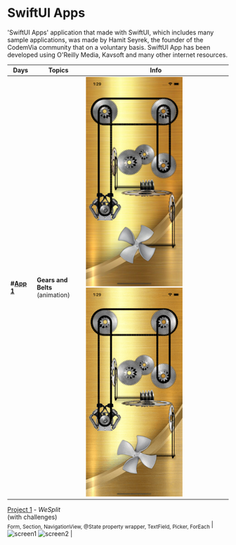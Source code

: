 # SwiftUI Apps

'SwiftUI Apps' application that made with SwiftUI, which includes many sample applications, was made by Hamit Seyrek, the founder of the CodemVia community that on a voluntary basis. SwiftUI App has been developed using O'Reilly Media, Kavsoft and many other internet resources.



Days | Topics                                                                                                                                                            | Info
---                                   | ---                                                                                                                                       |---
**#[App 1](SwiftUIAnimationTutorials/Tutorials/GearsAndBelts)** | **Gears and Belts** <br/>(animation)                                         <br/>| <img src="readmeData/GearsAndBeltsView.png" alt="screen1" style="width:220px;"/> <img src="readmeData/GearsAndBeltsView.gif" alt="gif1" style="width:220px;"/> | 


[Project 1](01-Project1) - *WeSplit* <br/>(with challenges)                                         <br/><sub> Form, Section, NavigationView, @State property wrapper, TextField, Picker, ForEach </sub> | ![screen1](01-Project1/screenshots/small/screen01.png) ![screen2](01-Project1/screenshots/small/screen02.png) |
